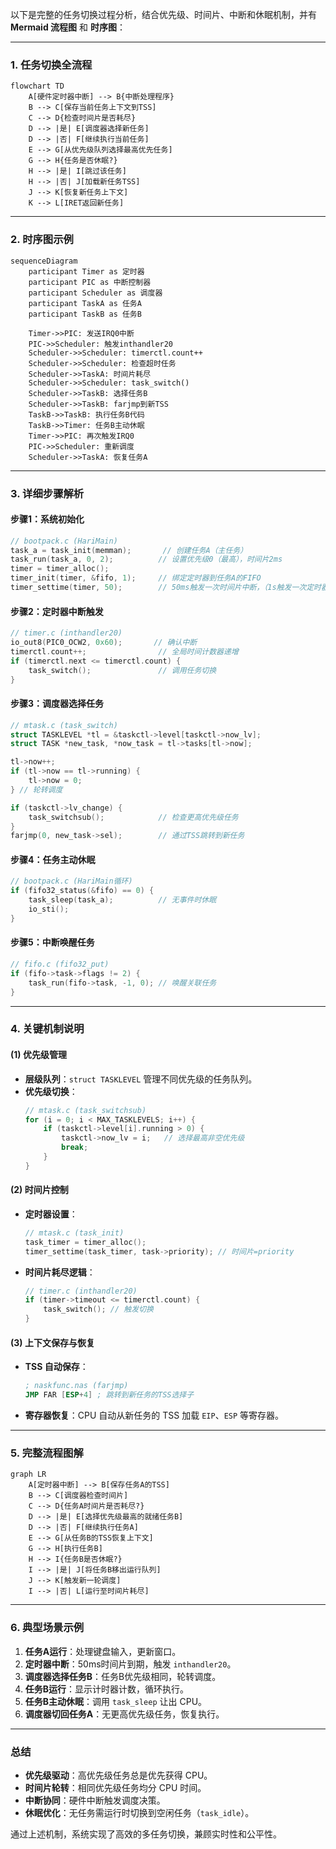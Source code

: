 以下是完整的任务切换过程分析，结合优先级、时间片、中断和休眠机制，并有 **Mermaid 流程图** 和 **时序图**：

---

### **1. 任务切换全流程**
```mermaid
flowchart TD
    A[硬件定时器中断] --> B{中断处理程序}
    B --> C[保存当前任务上下文到TSS]
    C --> D{检查时间片是否耗尽}
    D --> |是| E[调度器选择新任务]
    D --> |否| F[继续执行当前任务]
    E --> G[从优先级队列选择最高优先任务]
    G --> H{任务是否休眠?}
    H --> |是| I[跳过该任务]
    H --> |否| J[加载新任务TSS]
    J --> K[恢复新任务上下文]
    K --> L[IRET返回新任务]
```

---

### **2. 时序图示例**
```mermaid
sequenceDiagram
    participant Timer as 定时器
    participant PIC as 中断控制器
    participant Scheduler as 调度器
    participant TaskA as 任务A
    participant TaskB as 任务B
    
    Timer->>PIC: 发送IRQ0中断
    PIC->>Scheduler: 触发inthandler20
    Scheduler->>Scheduler: timerctl.count++
    Scheduler->>Scheduler: 检查超时任务
    Scheduler->>TaskA: 时间片耗尽
    Scheduler->>Scheduler: task_switch()
    Scheduler->>TaskB: 选择任务B
    Scheduler->>TaskB: farjmp到新TSS
    TaskB->>TaskB: 执行任务B代码
    TaskB->>Timer: 任务B主动休眠
    Timer->>PIC: 再次触发IRQ0
    PIC->>Scheduler: 重新调度
    Scheduler->>TaskA: 恢复任务A
```

---

### **3. 详细步骤解析**

#### **步骤1：系统初始化**
```c
// bootpack.c (HariMain)
task_a = task_init(memman);       // 创建任务A（主任务）
task_run(task_a, 0, 2);          // 设置优先级0（最高），时间片2ms
timer = timer_alloc();
timer_init(timer, &fifo, 1);     // 绑定定时器到任务A的FIFO
timer_settime(timer, 50);        // 50ms触发一次时间片中断，（1s触发一次定时器中断）
```

#### **步骤2：定时器中断触发**
```c
// timer.c (inthandler20)
io_out8(PIC0_OCW2, 0x60);       // 确认中断
timerctl.count++;                // 全局时间计数器递增
if (timerctl.next <= timerctl.count) {
    task_switch();               // 调用任务切换
}
```

#### **步骤3：调度器选择任务**
```c
// mtask.c (task_switch)
struct TASKLEVEL *tl = &taskctl->level[taskctl->now_lv];
struct TASK *new_task, *now_task = tl->tasks[tl->now];

tl->now++;
if (tl->now == tl->running) {
	tl->now = 0;
} // 轮转调度

if (taskctl->lv_change) {
    task_switchsub();            // 检查更高优先级任务
}
farjmp(0, new_task->sel);        // 通过TSS跳转到新任务
```

#### **步骤4：任务主动休眠**
```c
// bootpack.c (HariMain循环)
if (fifo32_status(&fifo) == 0) {
    task_sleep(task_a);          // 无事件时休眠
    io_sti();
}
```

#### **步骤5：中断唤醒任务**
```c
// fifo.c (fifo32_put)
if (fifo->task->flags != 2) {
    task_run(fifo->task, -1, 0); // 唤醒关联任务
}
```

---

### **4. 关键机制说明**

#### **(1) 优先级管理**
- **层级队列**：`struct TASKLEVEL` 管理不同优先级的任务队列。
- **优先级切换**：
  ```c
  // mtask.c (task_switchsub)
  for (i = 0; i < MAX_TASKLEVELS; i++) {
      if (taskctl->level[i].running > 0) {
          taskctl->now_lv = i;   // 选择最高非空优先级
          break;
      }
  }
  ```

#### **(2) 时间片控制**
- **定时器设置**：
  ```c
  // mtask.c (task_init)
  task_timer = timer_alloc();
  timer_settime(task_timer, task->priority); // 时间片=priority
  ```
- **时间片耗尽逻辑**：
  ```c
  // timer.c (inthandler20)
  if (timer->timeout <= timerctl.count) {
      task_switch(); // 触发切换
  }
  ```

#### **(3) 上下文保存与恢复**
- **TSS 自动保存**：
  ```nasm
  ; naskfunc.nas (farjmp)
  JMP FAR [ESP+4] ; 跳转到新任务的TSS选择子
  ```
- **寄存器恢复**：CPU 自动从新任务的 TSS 加载 `EIP`、`ESP` 等寄存器。

---

### **5. 完整流程图解**
```mermaid
graph LR
    A[定时器中断] --> B[保存任务A的TSS]
    B --> C[调度器检查时间片]
    C --> D{任务A时间片是否耗尽?}
    D --> |是| E[选择优先级最高的就绪任务B]
    D --> |否| F[继续执行任务A]
    E --> G[从任务B的TSS恢复上下文]
    G --> H[执行任务B]
    H --> I{任务B是否休眠?}
    I --> |是| J[将任务B移出运行队列]
    J --> K[触发新一轮调度]
    I --> |否| L[运行至时间片耗尽]
```

---

### **6. 典型场景示例**
1. **任务A运行**：处理键盘输入，更新窗口。
2. **定时器中断**：50ms时间片到期，触发 `inthandler20`。
3. **调度器选择任务B**：任务B优先级相同，轮转调度。
4. **任务B运行**：显示计时器计数，循环执行。
5. **任务B主动休眠**：调用 `task_sleep` 让出 CPU。
6. **调度器切回任务A**：无更高优先级任务，恢复执行。

---

### **总结**
- **优先级驱动**：高优先级任务总是优先获得 CPU。
- **时间片轮转**：相同优先级任务均分 CPU 时间。
- **中断协同**：硬件中断触发调度决策。
- **休眠优化**：无任务需运行时切换到空闲任务（`task_idle`）。

通过上述机制，系统实现了高效的多任务切换，兼顾实时性和公平性。